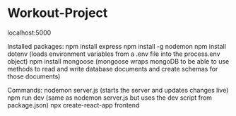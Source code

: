# Workout-Project
localhost:5000

Installed packages:
npm install express
npm install -g nodemon
npm install dotenv (loads environment variables from a .env file into the process.env object)
npm install mongoose (mongoose wraps mongoDB to be able to use methods to read and write database documents  and create schemas for those documents)

Commands:
nodemon server.js (starts the server and updates changes live)
npm run dev (same as nodemon server.js but uses the dev script from package.json)
npx create-react-app frontend